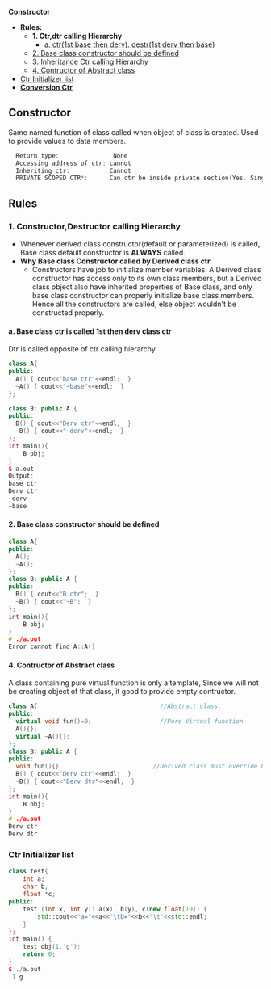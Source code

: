 **Constructor**
- **Rules:**
  - **1. Ctr,dtr calling Hierarchy**
    - [a. ctr(1st base then derv). destr(1st derv then base)](#b1)
  - [2. Base class constructor should be defined](#b2)
  - [3. Inheritance Ctr calling Hierarchy](#b3)
  - [4. Contructor of Abstract class](#b4)
- [Ctr Initializer list](#il)
- **[Conversion Ctr](/Languages/Programming_Languages/c++/Keywords)**

## Constructor
Same named function of class called when object of class is created. Used to provide values to data members. 
```c
  Return type:               None 
  Accessing address of ctr: cannot
  Inheriting ctr:           Cannot
  PRIVATE SCOPED CTR*:      Can ctr be inside private section(Yes. Single DP)
```

## Rules
### 1. Constructor,Destructor calling Hierarchy
- Whenever derived class constructor(default or parameterized) is called, Base class default constructor is **ALWAYS** called.
- **Why Base class Constructor called by Derived class ctr**
  - Constructors have job to initialize member variables. A Derived class constructor has access only to its own class members, but a Derived class object also have inherited properties of Base class, and only base class constructor can properly initialize base class members. Hence all the constructors are called, else object wouldn't be constructed properly.

<a name=b1></a>
#### a. Base class ctr is called 1st then derv class ctr
Dtr is called opposite of ctr calling hierarchy
```cpp
class A{
public:
  A() { cout<<"base ctr"<<endl;  }
  ~A() { cout<<"~base"<<endl;  }
};

class B: public A {
public:
  B() { cout<<"Derv ctr"<<endl;  }
  ~B() { cout<<"~derv"<<endl;  }
};
int main(){
    B obj;
}
$ a.out
Output:
base ctr
Derv ctr
~derv
~base
```
<a name=b2></a>
#### 2. Base class constructor should be defined
```c++
class A{
public:
  A();
  ~A();
};
class B: public A {
public:
  B() { cout<<"B ctr";  }
  ~B() { cout<<"~B";  }
};
int main(){
    B obj;
}
# ./a.out
Error cannot find A::A()
```

<a name=b4></a>
#### 4. Contructor of Abstract class
A class containing pure virtual function is only a template, Since we will not be creating object of that class, it good to provide empty contructor.
```cpp
class A{                                  //Abstract class.
public:
  virtual void fun()=0;                   //Pure Virtual function
  A(){};
  virtual ~A(){};
};
class B: public A {
public:
  void fun(){}                          //Derived class must override PVF else declare it as PV.
  B() { cout<<"Derv ctr"<<endl;  }
  ~B() { cout<<"Derv dtr"<<endl;  }
};
int main(){
    B obj;
}
# ./a.out
Derv ctr
Derv dtr
```

<a name=il></a>
### Ctr Initializer list
```cpp
class test{
	int a;
	char b;
	float *c;
public:
	test (int x, int y): a(x), b(y), c(new float[10]) {
		std::cout<<"a="<<a<<"\tb="<<b<<"\t"<<std::endl;
	}
};
int main() {
	test obj(1,'g');
	return 0;
}
$ ./a.out
 1 g
```

